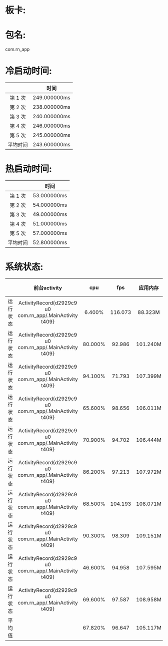 # 板卡:


# 包名:
com.rn_app

# 冷启动时间:
||时间|
|:-:|:-:|
|第 1 次| 249.000000ms|
|第 2 次| 238.000000ms|
|第 3 次| 240.000000ms|
|第 4 次| 246.000000ms|
|第 5 次| 245.000000ms|
|平均时间|243.600000ms|

# 热启动时间:
||时间|
|:-:|:-:|
|第 1 次| 53.000000ms|
|第 2 次| 54.000000ms|
|第 3 次| 49.000000ms|
|第 4 次| 51.000000ms|
|第 5 次| 57.000000ms|
|平均时间|52.800000ms|

# 系统状态:
||前台activity|cpu|fps|应用内存|系统总内存|系统使用内存|系统剩余内存|
|:-:|:-:|:-:|:-:|:-:|:-:|:-:|:-:|
|运行状态|ActivityRecord{d2929c9 u0 com.rn_app/.MainActivity t409}|6.400%|116.073|88.323M|5666.504M|3665.851M|2411.663M|
|运行状态|ActivityRecord{d2929c9 u0 com.rn_app/.MainActivity t409}|80.000%|92.986|101.240M|5666.504M|3765.846M|2409.080M|
|运行状态|ActivityRecord{d2929c9 u0 com.rn_app/.MainActivity t409}|94.100%|71.793|107.399M|5666.504M|3643.572M|2444.439M|
|运行状态|ActivityRecord{d2929c9 u0 com.rn_app/.MainActivity t409}|65.600%|98.656|106.011M|5666.504M|3614.509M|2435.846M|
|运行状态|ActivityRecord{d2929c9 u0 com.rn_app/.MainActivity t409}|70.900%|94.702|106.444M|5666.504M|3616.783M|2478.610M|
|运行状态|ActivityRecord{d2929c9 u0 com.rn_app/.MainActivity t409}|86.200%|97.213|107.972M|5666.504M|3545.244M|2484.153M|
|运行状态|ActivityRecord{d2929c9 u0 com.rn_app/.MainActivity t409}|68.500%|104.193|108.071M|5666.504M|3624.273M|2456.120M|
|运行状态|ActivityRecord{d2929c9 u0 com.rn_app/.MainActivity t409}|90.300%|98.309|109.151M|5666.504M|3587.352M|2451.369M|
|运行状态|ActivityRecord{d2929c9 u0 com.rn_app/.MainActivity t409}|46.600%|94.958|107.595M|5666.504M|3633.334M|2475.877M|
|运行状态|ActivityRecord{d2929c9 u0 com.rn_app/.MainActivity t409}|69.600%|97.587|108.958M|5666.504M|3723.727M|2459.542M|
|平均值||67.820%|96.647|105.117M|5666.504M|3642.049M|2450.670M|

